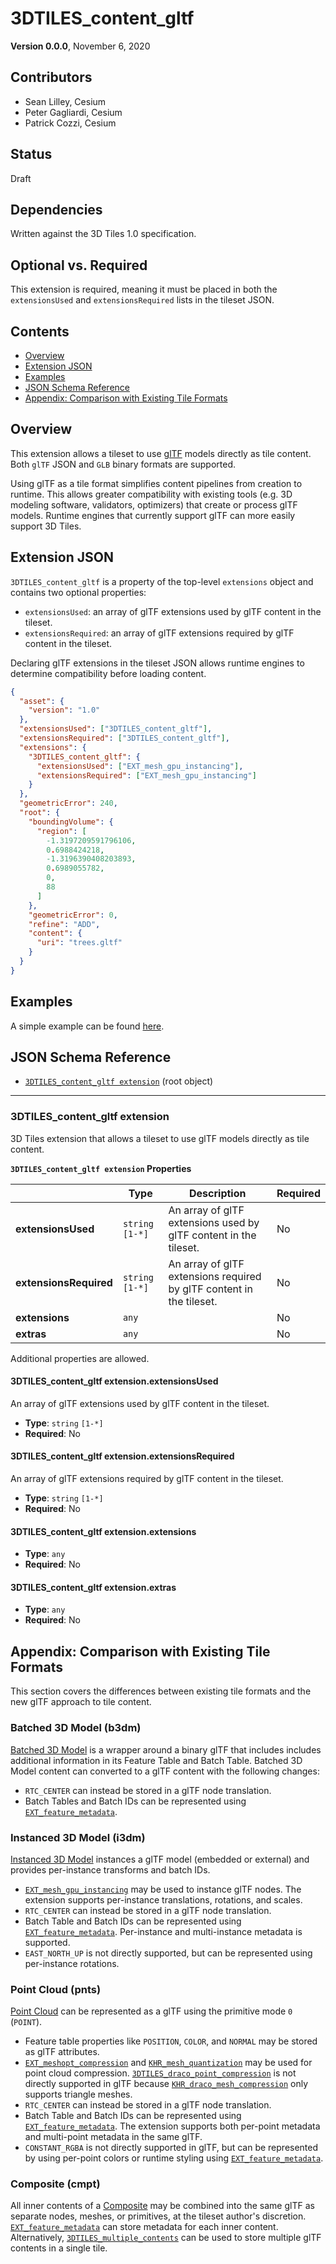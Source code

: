 <!-- omit in toc -->
# 3DTILES_content_gltf

**Version 0.0.0**, November 6, 2020

<!-- omit in toc -->
## Contributors

* Sean Lilley, Cesium
* Peter Gagliardi, Cesium
* Patrick Cozzi, Cesium

<!-- omit in toc -->
## Status

Draft

<!-- omit in toc -->
## Dependencies

Written against the 3D Tiles 1.0 specification.

<!-- omit in toc -->
## Optional vs. Required

This extension is required, meaning it must be placed in both the `extensionsUsed` and `extensionsRequired` lists in the tileset JSON.

<!-- omit in toc -->
## Contents

- [Overview](#overview)
- [Extension JSON](#extension-json)
- [Examples](#examples)
- [JSON Schema Reference](#json-schema-reference)
- [Appendix: Comparison with Existing Tile Formats](#appendix-comparison-with-existing-tile-formats)

## Overview

This extension allows a tileset to use [glTF](https://github.com/KhronosGroup/glTF/tree/master/specification/2.0) models directly as tile content. Both `glTF` JSON and `GLB` binary formats are supported.

Using glTF as a tile format simplifies content pipelines from creation to runtime. This allows greater compatibility with existing tools (e.g. 3D modeling software, validators, optimizers) that create or process glTF models. Runtime engines that currently support glTF can more easily support 3D Tiles.

## Extension JSON

`3DTILES_content_gltf` is a property of the top-level `extensions` object and contains two optional properties:

* `extensionsUsed`: an array of glTF extensions used by glTF content in the tileset.
* `extensionsRequired`: an array of glTF extensions required by glTF content in the tileset.

Declaring glTF extensions in the tileset JSON allows runtime engines to determine compatibility before loading content.

```json
{
  "asset": {
    "version": "1.0"
  },
  "extensionsUsed": ["3DTILES_content_gltf"],
  "extensionsRequired": ["3DTILES_content_gltf"],
  "extensions": {
    "3DTILES_content_gltf": {
      "extensionsUsed": ["EXT_mesh_gpu_instancing"],
      "extensionsRequired": ["EXT_mesh_gpu_instancing"]
    }
  },
  "geometricError": 240,
  "root": {
    "boundingVolume": {
      "region": [
        -1.3197209591796106,
        0.6988424218,
        -1.3196390408203893,
        0.6989055782,
        0,
        88
      ]
    },
    "geometricError": 0,
    "refine": "ADD",
    "content": {
      "uri": "trees.gltf"
    }
  }
}
```

## Examples

A simple example can be found [here](examples/tileset).

## JSON Schema Reference

<!-- omit in toc -->
* [`3DTILES_content_gltf extension`](#reference-3dtiles_content_gltf-extension) (root object)


---------------------------------------
<a name="reference-3dtiles_content_gltf-extension"></a>
<!-- omit in toc -->
### 3DTILES_content_gltf extension

3D Tiles extension that allows a tileset to use glTF models directly as tile content.

**`3DTILES_content_gltf extension` Properties**

|   |Type|Description|Required|
|---|---|---|---|
|**extensionsUsed**|`string` `[1-*]`|An array of glTF extensions used by glTF content in the tileset.|No|
|**extensionsRequired**|`string` `[1-*]`|An array of glTF extensions required by glTF content in the tileset.|No|
|**extensions**|`any`||No|
|**extras**|`any`||No|

Additional properties are allowed.

<!-- omit in toc -->
#### 3DTILES_content_gltf extension.extensionsUsed

An array of glTF extensions used by glTF content in the tileset.

* **Type**: `string` `[1-*]`
* **Required**: No

<!-- omit in toc -->
#### 3DTILES_content_gltf extension.extensionsRequired

An array of glTF extensions required by glTF content in the tileset.

* **Type**: `string` `[1-*]`
* **Required**: No

<!-- omit in toc -->
#### 3DTILES_content_gltf extension.extensions

* **Type**: `any`
* **Required**: No

<!-- omit in toc -->
#### 3DTILES_content_gltf extension.extras

* **Type**: `any`
* **Required**: No


## Appendix: Comparison with Existing Tile Formats

This section covers the differences between existing tile formats and the new glTF approach to tile content.

<!-- omit in toc -->
### Batched 3D Model (b3dm)

[Batched 3D Model](../../../specification/TileFormats/Batched3DModel) is a wrapper around a binary glTF that includes includes additional information in its Feature Table and Batch Table. Batched 3D Model content can converted to a glTF content with the following changes: 

* `RTC_CENTER` can instead be stored in a glTF node translation.
* Batch Tables and Batch IDs can be represented using [`EXT_feature_metadata`](https://github.com/CesiumGS/glTF/tree/3d-tiles-next/extensions/2.0/Vendor/EXT_feature_metadata/1.0.0).

<!-- omit in toc -->
### Instanced 3D Model (i3dm)

[Instanced 3D Model](../../../specification/TileFormats/Instanced3DModel) instances a glTF model (embedded or external) and provides per-instance transforms and batch IDs.

* [`EXT_mesh_gpu_instancing`](https://github.com/KhronosGroup/glTF/tree/master/extensions/2.0/Vendor/EXT_mesh_gpu_instancing) may be used to instance glTF nodes. The extension supports per-instance translations, rotations, and scales. 
* `RTC_CENTER` can instead be stored in a glTF node translation.
* Batch Table and Batch IDs can be represented using [`EXT_feature_metadata`](https://github.com/CesiumGS/glTF/blob/3d-tiles-next/extensions/2.0/Vendor/EXT_feature_metadata/1.0.0). Per-instance and multi-instance metadata is supported.
* `EAST_NORTH_UP` is not directly supported, but can be represented using per-instance rotations.

<!-- omit in toc -->
### Point Cloud (pnts)

[Point Cloud](../../../specification/TileFormats/PointCloud) can be represented as a glTF using the primitive mode `0` (`POINT`).

* Feature table properties like `POSITION`, `COLOR`, and `NORMAL` may be stored as glTF attributes.
* [`EXT_meshopt_compression`](https://github.com/KhronosGroup/glTF/tree/master/extensions/2.0/Vendor/EXT_meshopt_compression) and [`KHR_mesh_quantization`](https://github.com/KhronosGroup/glTF/tree/master/extensions/2.0/Khronos/KHR_mesh_quantization) may be used for point cloud compression. [`3DTILES_draco_point_compression`](https://github.com/CesiumGS/3d-tiles/tree/main/extensions/3DTILES_draco_point_compression) is not directly supported in glTF because [`KHR_draco_mesh_compression`](https://github.com/KhronosGroup/glTF/tree/master/extensions/2.0/Khronos/KHR_draco_mesh_compression) only supports triangle meshes.
* `RTC_CENTER` can instead be stored in a glTF node translation.
* Batch Table and Batch IDs can be represented using [`EXT_feature_metadata`](https://github.com/CesiumGS/glTF/tree/3d-tiles-next/extensions/2.0/Vendor/EXT_feature_metadata/1.0.0). The extension supports both per-point metadata and multi-point metadata in the same glTF.
* `CONSTANT_RGBA` is not directly supported in glTF, but can be represented by using per-point colors or runtime styling using [`EXT_feature_metadata`](https://github.com/CesiumGS/glTF/blob/3d-tiles-next/extensions/2.0/Vendor/EXT_feature_metadata/1.0.0).

<!-- omit in toc -->
### Composite (cmpt)

All inner contents of a [Composite](../../../specification/TileFormats/Composite) may be combined into the same glTF as separate nodes, meshes, or primitives, at the tileset author's discretion. [`EXT_feature_metadata`](https://github.com/CesiumGS/glTF/tree/3d-tiles-next/extensions/2.0/Vendor/EXT_feature_metadata/1.0.0) can store metadata for each inner content. Alternatively, [`3DTILES_multiple_contents`](../../3DTILES_multiple_contents/0.0.0) can be used to store multiple glTF contents in a single tile.